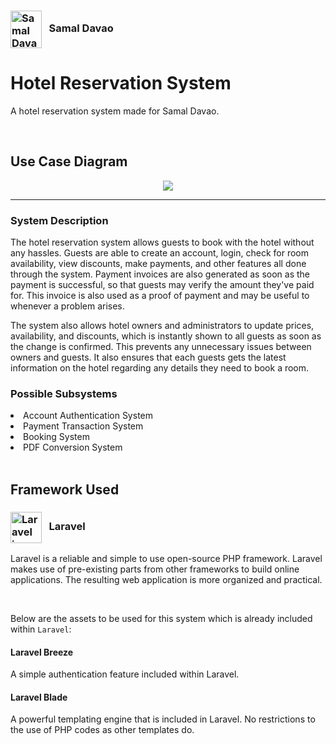### <img src="https://2015.samalcity.gov.ph/images/SAMAL_LOGO.jpg" width="50" height="60" align="center" alt="Samal Davao Icon" > &nbsp; Samal Davao
# Hotel Reservation System

A hotel reservation system made for Samal Davao.

<br />

## Use Case Diagram
<p align="center">
    <img src="https://media.discordapp.net/attachments/555743204327030784/1054213226751082566/image.png?width=633&height=676">
</p>

___
### System Description
The hotel reservation system allows guests to book with the hotel without any hassles. Guests are able to create an account, login, check for room availability, view discounts, make payments, and other features all done through the system. Payment invoices are also generated as soon as the payment is successful, so that guests may verify the amount they've paid for. This invoice is also used as a proof of payment and may be useful to whenever a problem arises.

The system also allows hotel owners and administrators to update prices, availability, and discounts, which is instantly shown to all guests as soon as the change is confirmed. This prevents any unnecessary issues between owners and guests. It also ensures that each guests gets the latest information on the hotel regarding any details they need to book a room.

### Possible Subsystems
<li> Account Authentication System </li>
<li> Payment Transaction System </li>
<li> Booking System </li>
<li> PDF Conversion System </li>

<br />

## Framework Used
### <img src="https://upload.wikimedia.org/wikipedia/commons/thumb/9/9a/Laravel.svg/985px-Laravel.svg.png" width="50" align="center" alt="Laravel icon"> &nbsp; Laravel
Laravel is a reliable and simple to use open-source PHP framework. Laravel makes use of pre-existing parts from other frameworks to build online applications. The resulting web application is more organized and practical.

<br />

Below are the assets to be used for this system which is already included within `Laravel`:
#### Laravel Breeze
A simple authentication feature included within Laravel.

#### Laravel Blade
A powerful templating engine that is included in Laravel. No restrictions to the use of PHP codes as other templates do.
